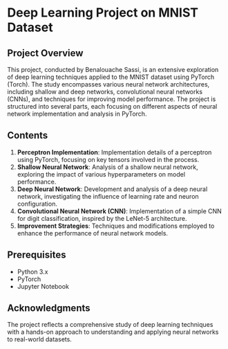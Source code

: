 
# Deep Learning Project on MNIST Dataset

## Project Overview

This project, conducted by Benalouache Sassi, is an extensive exploration of deep learning techniques applied to the MNIST dataset using PyTorch (Torch). The study encompasses various neural network architectures, including shallow and deep networks, convolutional neural networks (CNNs), and techniques for improving model performance. The project is structured into several parts, each focusing on different aspects of neural network implementation and analysis in PyTorch.

## Contents

1. **Perceptron Implementation**: Implementation details of a perceptron using PyTorch, focusing on key tensors involved in the process.
2. **Shallow Neural Network**: Analysis of a shallow neural network, exploring the impact of various hyperparameters on model performance.
3. **Deep Neural Network**: Development and analysis of a deep neural network, investigating the influence of learning rate and neuron configuration.
4. **Convolutional Neural Network (CNN)**: Implementation of a simple CNN for digit classification, inspired by the LeNet-5 architecture.
5. **Improvement Strategies**: Techniques and modifications employed to enhance the performance of neural network models.

## Prerequisites

- Python 3.x
- PyTorch
- Jupyter Notebook

## Acknowledgments

The project reflects a comprehensive study of deep learning techniques with a hands-on approach to understanding and applying neural networks to real-world datasets.
